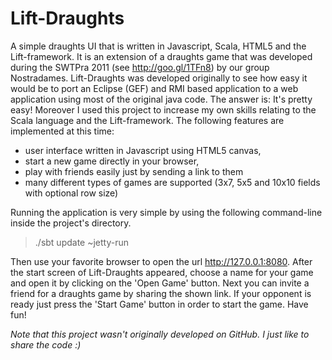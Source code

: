 Lift-Draughts
=============

A simple draughts UI that is written in Javascript, Scala, HTML5 and the Lift-framework. It is an extension of a draughts game that was developed during the SWTPra 2011 (see http://goo.gl/1TFn8) by our group Nostradames. Lift-Draughts was developed originally to see how easy it would be to port an Eclipse (GEF) and RMI based application to a web application using most of the original java code. The answer is: It's pretty easy! Moreover I used this project to increase my own skills relating to the Scala language and the Lift-framework. The following features are implemented at this time:

- user interface written in Javascript using HTML5 canvas,
- start a new game directly in your browser,
- play with friends easily just by sending a link to them
- many different types of games are supported (3x7, 5x5 and 10x10 fields with optional row size)

Running the application is very simple by using the following command-line inside the project's directory.

> ./sbt update ~jetty-run

Then use your favorite browser to open the url http://127.0.0.1:8080. After the start screen of Lift-Draughts appeared, choose a name for your game and open it by clicking on the 'Open Game' button. Next you can invite a friend for a draughts game by sharing the shown link. If your opponent is ready just press the 'Start Game' button in order to start the game. Have fun!

<i>Note that this project wasn't originally developed on GitHub. I just like to share the code :)</i>
